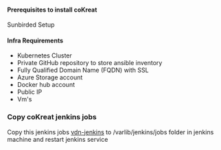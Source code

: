#### Prerequisites to install coKreat <a href="#recommended-permissions-and-experience" id="recommended-permissions-and-experience"></a>

Sunbirded Setup 

#### Infra Requirements <a href="#infra-requirements" id="infra-requirements"></a>

* Kubernetes Cluster 
* Private GitHub repository to store ansible inventory
* Fully Qualified Domain Name (FQDN) with SSL
* Azure Storage account
* Docker hub account
* Public IP
* Vm's

### Copy coKreat jenkins jobs <a href="#infra-requirements" id="infra-requirements"></a>

Copy this jenkins jobs [vdn-jenkins](https://github.com/project-sunbird/sunbird-devops/tree/vdn-config/deploy/jenkins/jobs) to /varlib/jenkins/jobs folder in jenkins machine and restart jenkins service

